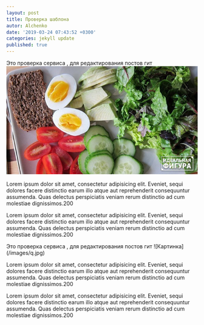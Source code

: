 ```yaml
---
layout: post
title: Проверка шаблона
autor: Alchenko
date: '2019-03-24 07:43:52 +0300'
categories: jekyll update
published: true
---
```

Это проверка сервиса , для редактирования постов гит
![Картинка](/images/q.jpg)
<p>Lorem ipsum dolor sit amet, consectetur adipisicing elit. Eveniet, sequi dolores facere distinctio earum illo atque aut reprehenderit consequuntur assumenda. Quas delectus perspiciatis veniam rerum distinctio ad cum molestiae dignissimos.200</p>
<p>Lorem ipsum dolor sit amet, consectetur adipisicing elit. Eveniet, sequi dolores facere distinctio earum illo atque aut reprehenderit consequuntur assumenda. Quas delectus perspiciatis veniam rerum distinctio ad cum molestiae dignissimos.200</p>
Это проверка сервиса , для редактирования постов гит
![Картинка](/images/q.jpg)
<p>Lorem ipsum dolor sit amet, consectetur adipisicing elit. Eveniet, sequi dolores facere distinctio earum illo atque aut reprehenderit consequuntur assumenda. Quas delectus perspiciatis veniam rerum distinctio ad cum molestiae dignissimos.200</p>
<p>Lorem ipsum dolor sit amet, consectetur adipisicing elit. Eveniet, sequi dolores facere distinctio earum illo atque aut reprehenderit consequuntur assumenda. Quas delectus perspiciatis veniam rerum distinctio ad cum molestiae dignissimos.200</p>